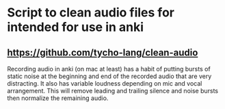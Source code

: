 # Script to clean audio files for intended for use in anki
## https://github.com/tycho-lang/clean-audio
Recording audio in anki (on mac at least) has a habit of putting bursts of static noise at the beginning and end of the recorded audio that are very distracting. It also has variable loudness depending on mic and vocal arrangement.  This will remove leading and trailing silence and noise bursts then normalize the remaining audio.


